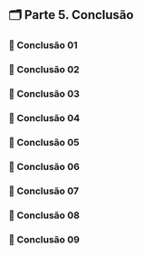 ## 🗂️ Parte 5. Conclusão
### 📃 Conclusão 01
### 📃 Conclusão 02
### 📃 Conclusão 03
### 📃 Conclusão 04
### 📃 Conclusão 05
### 📃 Conclusão 06
### 📃 Conclusão 07
### 📃 Conclusão 08
### 📃 Conclusão 09
